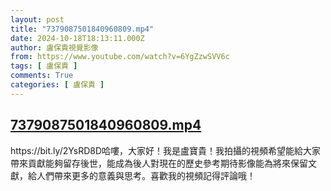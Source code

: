 ```yaml
---
layout: post
title: "7379087501840960809.mp4"
date: 2024-10-18T18:13:11.000Z
author: 盧保貴視覺影像
from: https://www.youtube.com/watch?v=6YgZzwSVV6c
tags: [ 盧保貴 ]
comments: True
categories: [ 盧保貴 ]
---
```

<!--1729275191000-->
[7379087501840960809.mp4](https://www.youtube.com/watch?v=6YgZzwSVV6c)
------

<div>
https://bit.ly/2YsRD8D哈嘍，大家好！我是盧寶貴！我拍攝的視頻希望能給大家帶來貢獻能夠留存後世，能成為後人對現在的歷史參考期待影像能為將來保留文獻，給人們帶來更多的意義與思考。喜歡我的視頻記得評論哦！
</div>

